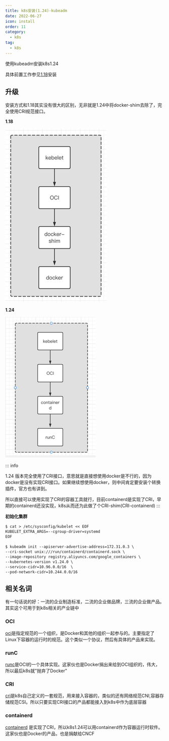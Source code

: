 ```yaml
---
title: k8s安装(1.24)-kubeadm
date: 2022-06-27
icon: install
order: 11
category:
  - k8s
tag:
  - k8s
---
```


使用kubeadm安装k8s1.24

具体前置工作参见[1.18][k8s-1.18]安装

## 升级

安装方式和1.18其实没有很大的区别，无非就是1.24中将docker-shim去除了，完全使用CRI规范接口。

**1.18**

![k8s-docker-shim](./assets/k8s-docker.png)


**1.24**

![k8s-containerd](./assets/k8s-containerd.png)

::: info

1.24 版本完全使用了CRI接口，意思就是直接想使用docker是不行的，因为docker是没有实现CRI接口。如果继续想使用docker，则中间肯定要安装个转换插件，官方也有讲到。

所以直接可以使用实现了CRI的容器工具就行，目前containerd是实现了CRI，早期的containerd还没实现，k8s从而还为此做了个CRI-shim(CRI-containerd)
:::

**初始化集群**

```shell
$ cat > /etc/sysconfig/kubelet << EOF
KUBELET_EXTRA_ARGS=--cgroup-driver=systemd
EOF

$ kubeadm init --apiserver-advertise-address=172.31.0.3 \
--cri-socket unix:///run/containerd/containerd.sock \
--image-repository registry.aliyuncs.com/google_containers \
--kubernetes-version v1.24.0 \
--service-cidr=10.96.0.0/16  \
--pod-network-cidr=10.244.0.0/16
```

## 相关名词

有一句话说的好：一流的企业制造标准，二流的企业做品牌，三流的企业做产品。其实这个可用于到k8s相关的产业链中

### OCI

[oci]是指定规范的一个组织，是Docker和其他的组织一起参与的。主要指定了Linux下容器的运行时的规范。这个类似一个协议，然后有具体的产品来实现。

### runC

[runc]是OCI的一个具体实现。这家伙也是Docker捐出来给到OCI组织的，伟大，所以最后k8s就"抛弃了Docker"

### CRI

[cri]是k8s自己定义的一套规范，用来接入容器的，类似的还有网络规范CNI,容器存储规范CSI。所以只要实现CRI接口的产品都能接入到k8s中作为底层容器

### containerd

[containerd] 是实现了CRI，所以k8s1.24可以用containerd作为容器运行时软件。这家伙也是Docker的产品，也是捐献给CNCF



[k8s-1.18]: 11-k8s安装-kubeadm.md
[oci]: https://opencontainers.org
[runc]: https://github.com/opencontainers/runc
[containerd]: https://github.com/containerd/containerd
[cri]: https://github.com/kubernetes/cri-api/blob/c75ef5b/pkg/apis/runtime/v1/api.proto